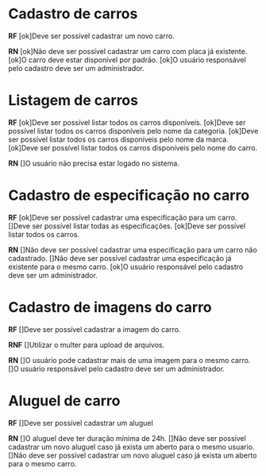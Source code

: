 # Cadastro de carros

**RF**
[ok]Deve ser possível cadastrar um novo carro.

**RN**
[ok]Não deve ser possível cadastrar um carro com placa já existente.
[ok]O carro deve estar disponível por padrão.
[ok]O usuário responsável pelo cadastro deve ser um administrador.

# Listagem de carros

**RF**
[ok]Deve ser possível listar todos os carros disponíveis.
[ok]Deve ser possível listar todos os carros disponíveis pelo nome da categoria.
[ok]Deve ser possível listar todos os carros disponíveis pelo nome da marca.
[ok]Deve ser possível listar todos os carros disponíveis pelo nome do carro.

**RN**
[]O usuário não precisa estar logado no sistema.

# Cadastro de especificação no carro

**RF**
[ok]Deve ser possível cadastrar uma especificação para um carro.
[]Deve ser possível listar todas as especificações.
[ok]Deve ser possível listar todos os carros.

**RN**
[]Não deve ser possível cadastrar uma especificação para um carro não cadastrado.
[]Não deve ser possível cadastrar uma especificação já existente para o mesmo carro.
[ok]O usuário responsável pelo cadastro deve ser um administrador.

# Cadastro de imagens do carro

**RF**
[]Deve ser possível cadastrar a imagem do carro.

**RNF**
[]Utilizar o multer para upload de arquivos.

**RN**
[]O usuário pode cadastrar mais de uma imagem para o mesmo carro.
[]O usuário responsável pelo cadastro deve ser um administrador.

# Aluguel de carro

**RF**
[]Deve ser possível cadastrar um aluguel

**RN**
[]O aluguel deve ter duração mínima de 24h.
[]Não deve ser possível cadastrar um novo aluguel caso já exista um aberto para o mesmo usuario.
[]Não deve ser possível cadastrar um novo aluguel caso já exista um aberto para o mesmo carro.
